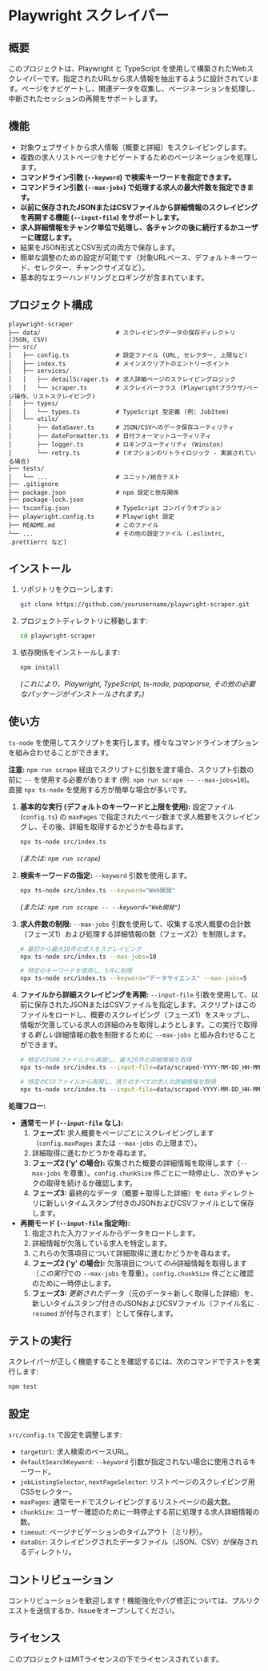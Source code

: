 # Playwright スクレイパー

## 概要
このプロジェクトは、Playwright と TypeScript を使用して構築されたWebスクレイパーです。指定されたURLから求人情報を抽出するように設計されています。ページをナビゲートし、関連データを収集し、ページネーションを処理し、中断されたセッションの再開をサポートします。

## 機能
- 対象ウェブサイトから求人情報（概要と詳細）をスクレイピングします。
- 複数の求人リストページをナビゲートするためのページネーションを処理します。
- **コマンドライン引数 (`--keyword`) で検索キーワードを指定できます。**
- **コマンドライン引数 (`--max-jobs`) で処理する求人の最大件数を指定できます。**
- **以前に保存されたJSONまたはCSVファイルから詳細情報のスクレイピングを再開する機能 (`--input-file`) をサポートします。**
- **求人詳細情報をチャンク単位で処理し、各チャンクの後に続行するかユーザーに確認します。**
- 結果をJSON形式とCSV形式の両方で保存します。
- 簡単な調整のための設定が可能です（対象URLベース、デフォルトキーワード、セレクター、チャンクサイズなど）。
- 基本的なエラーハンドリングとロギングが含まれています。

## プロジェクト構成
```
playwright-scraper
├── data/                     # スクレイピングデータの保存ディレクトリ (JSON, CSV)
├── src/
│   ├── config.ts             # 設定ファイル (URL, セレクター, 上限など)
│   ├── index.ts              # メインスクリプトのエントリーポイント
│   ├── services/
│   │   ├── detailScraper.ts  # 求人詳細ページのスクレイピングロジック
│   │   └── scraper.ts        # スクレイパークラス (Playwrightブラウザ/ページ操作、リストスクレイピング)
│   ├── types/
│   │   └── types.ts          # TypeScript 型定義 (例: JobItem)
│   └── utils/
│       ├── dataSaver.ts      # JSON/CSVへのデータ保存ユーティリティ
│       ├── dateFormatter.ts  # 日付フォーマットユーティリティ
│       ├── logger.ts         # ロギングユーティリティ (Winston)
│       └── retry.ts          # (オプションのリトライロジック - 実装されている場合)
├── tests/
│   └── ...                   # ユニット/結合テスト
├── .gitignore
├── package.json              # npm 設定と依存関係
├── package-lock.json
├── tsconfig.json             # TypeScript コンパイラオプション
├── playwright.config.ts      # Playwright 設定
├── README.md                 # このファイル
└── ...                       # その他の設定ファイル (.eslintrc, .prettierrc など)
```

## インストール
1. リポジトリをクローンします:
   ```bash
   git clone https://github.com/yourusername/playwright-scraper.git
   ```
2. プロジェクトディレクトリに移動します:
   ```bash
   cd playwright-scraper
   ```
3. 依存関係をインストールします:
   ```bash
   npm install
   ```
   *(これにより、Playwright, TypeScript, ts-node, papaparse, その他の必要なパッケージがインストールされます。)*

## 使い方

`ts-node` を使用してスクリプトを実行します。様々なコマンドラインオプションを組み合わせることができます。

**注意:** `npm run scrape` 経由でスクリプトに引数を渡す場合、スクリプト引数の前に `--` を使用する必要があります (例: `npm run scrape -- --max-jobs=10`)。直接 `npx ts-node` を使用する方が簡単な場合が多いです。

1.  **基本的な実行 (デフォルトのキーワードと上限を使用):**
    設定ファイル (`config.ts`) の `maxPages` で指定されたページ数まで求人概要をスクレイピングし、その後、詳細を取得するかどうかを尋ねます。
    ```bash
    npx ts-node src/index.ts
    ```
    *(または: `npm run scrape`)*

2.  **検索キーワードの指定:**
    `--keyword` 引数を使用します。
    ```bash
    npx ts-node src/index.ts --keyword="Web開発"
    ```
    *(または: `npm run scrape -- --keyword="Web開発"`)*

3.  **求人件数の制限:**
    `--max-jobs` 引数を使用して、収集する求人概要の合計数（フェーズ1）および処理する詳細情報の数（フェーズ2）を制限します。
    ```bash
    # 最初から最大10件の求人をスクレイピング
    npx ts-node src/index.ts --max-jobs=10

    # 特定のキーワードを使用し、5件に制限
    npx ts-node src/index.ts --keyword="データサイエンス" --max-jobs=5
    ```

4.  **ファイルから詳細スクレイピングを再開:**
    `--input-file` 引数を使用して、以前に保存されたJSONまたはCSVファイルを指定します。スクリプトはこのファイルをロードし、概要のスクレイピング（フェーズ1）をスキップし、情報が欠落している求人の詳細のみを取得しようとします。この実行で取得する*新しい*詳細情報の数を制限するために `--max-jobs` と組み合わせることができます。
    ```bash
    # 特定のJSONファイルから再開し、最大20件の詳細情報を取得
    npx ts-node src/index.ts --input-file=data/scraped-YYYY-MM-DD_HH-MM-SS.json --max-jobs=20

    # 特定のCSVファイルから再開し、残りのすべての求人の詳細情報を取得
    npx ts-node src/index.ts --input-file=data/scraped-YYYY-MM-DD_HH-MM-SS.csv
    ```

**処理フロー:**

*   **通常モード (`--input-file` なし):**
    1.  **フェーズ1:** 求人概要をページごとにスクレイピングします（`config.maxPages` または `--max-jobs` の上限まで）。
    2.  詳細取得に進むかどうかを尋ねます。
    3.  **フェーズ2 ('y' の場合):** 収集された概要の詳細情報を取得します（`--max-jobs` を尊重）。`config.chunkSize` 件ごとに一時停止し、次のチャンクの取得を続けるか確認します。
    4.  **フェーズ3:** 最終的なデータ（概要＋取得した詳細）を `data` ディレクトリに新しいタイムスタンプ付きのJSONおよびCSVファイルとして保存します。
*   **再開モード (`--input-file` 指定時):**
    1.  指定された入力ファイルからデータをロードします。
    2.  詳細情報が欠落している求人を特定します。
    3.  これらの欠落項目について詳細取得に進むかどうかを尋ねます。
    4.  **フェーズ2 ('y' の場合):** 欠落項目について*のみ*詳細情報を取得します（*この実行*での `--max-jobs` を尊重）。`config.chunkSize` 件ごとに確認のために一時停止します。
    5.  **フェーズ3:** *更新された*データ（元のデータ＋新しく取得した詳細）を、新しいタイムスタンプ付きのJSONおよびCSVファイル（ファイル名に `-resumed` が付与されます）として保存します。

## テストの実行
スクレイパーが正しく機能することを確認するには、次のコマンドでテストを実行します:
```bash
npm test
```

## 設定
`src/config.ts` で設定を調整します:
- `targetUrl`: 求人検索のベースURL。
- `defaultSearchKeyword`: `--keyword` 引数が指定されない場合に使用されるキーワード。
- `jobListingSelector`, `nextPageSelector`: リストページのスクレイピング用CSSセレクター。
- `maxPages`: 通常モードでスクレイピングするリストページの最大数。
- `chunkSize`: ユーザー確認のために一時停止する前に処理する求人詳細情報の数。
- `timeout`: ページナビゲーションのタイムアウト（ミリ秒）。
- `dataDir`: スクレイピングされたデータファイル（JSON、CSV）が保存されるディレクトリ。

## コントリビューション
コントリビューションを歓迎します！機能強化やバグ修正については、プルリクエストを送信するか、Issueをオープンしてください。

## ライセンス
このプロジェクトはMITライセンスの下でライセンスされています。